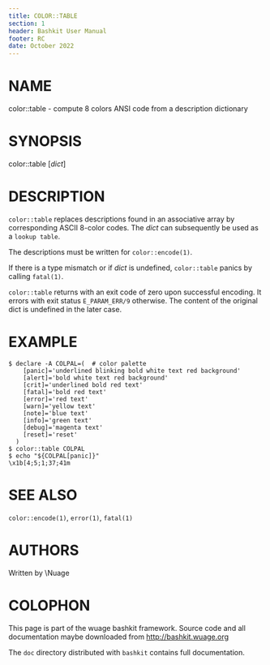 ```yaml
---
title: COLOR::TABLE
section: 1
header: Bashkit User Manual
footer: RC
date: October 2022
---
```


# NAME

color::table - compute 8 colors ANSI code from a description dictionary

# SYNOPSIS

color::table [*dict*]

# DESCRIPTION

`color::table` replaces descriptions found in an associative array by
corresponding ASCII 8-color codes. The *dict* can subsequently be used
as a `lookup table`.

The descriptions must be written for `color::encode(1)`.

If there is a type mismatch or if *dict* is undefined, `color::table`
panics by calling `fatal(1)`.

`color::table` returns with an exit code of zero upon successful encoding. It
errors with exit status `E_PARAM_ERR/9` otherwise. The content of the original
dict is undefined in the later case.

# EXAMPLE

```
$ declare -A COLPAL=(  # color palette
    [panic]='underlined blinking bold white text red background'
    [alert]='bold white text red background'
    [crit]='underlined bold red text'
    [fatal]='bold red text'
    [error]='red text'
    [warn]='yellow text'
    [note]='blue text'
    [info]='green text'
    [debug]='magenta text'
    [reset]='reset'
  )
$ color::table COLPAL
$ echo "${COLPAL[panic]}"
\x1b[4;5;1;37;41m
```

# SEE ALSO

`color::encode(1)`, `error(1)`, `fatal(1)`

# AUTHORS
Written by \\Nuage

# COLOPHON
This page is part of the wuage bashkit framework. Source code and all
documentation maybe downloaded from <http://bashkit.wuage.org>

The `doc` directory distributed with `bashkit` contains full documentation.
